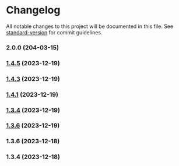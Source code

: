 # Changelog

All notable changes to this project will be documented in this file. See [standard-version](https://github.com/conventional-changelog/standard-version) for commit guidelines.

### 2.0.0 (204-03-15)

### [1.4.5](https://zalogit2.zing.vn:8022/ZaloMiniPrograms/ZMPOpenAPINodeJS/compare/v1.4.3...v1.4.5) (2023-12-19)

### [1.4.3](https://zalogit2.zing.vn:8022/ZaloMiniPrograms/ZMPOpenAPINodeJS/compare/v1.4.1...v1.4.3) (2023-12-19)

### [1.4.1](https://zalogit2.zing.vn:8022/ZaloMiniPrograms/ZMPOpenAPINodeJS/compare/v1.3.6...v1.4.1) (2023-12-19)

### [1.3.4](https://zalogit2.zing.vn:8022/ZaloMiniPrograms/ZMPOpenAPINodeJS/compare/v1.3.6...v1.3.4) (2023-12-19)

### [1.3.6](https://zalogit2.zing.vn:8022/ZaloMiniPrograms/ZMPOpenAPINodeJS/compare/v1.3.4...v1.3.6) (2023-12-19)

### 1.3.6 (2023-12-18)

### 1.3.4 (2023-12-18)
